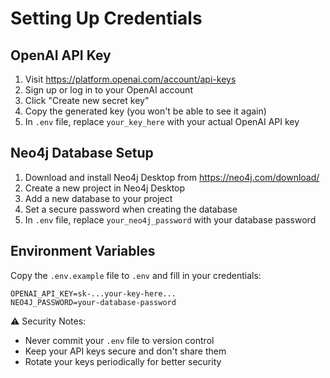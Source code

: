 # Setting Up Credentials

## OpenAI API Key

1. Visit https://platform.openai.com/account/api-keys
2. Sign up or log in to your OpenAI account
3. Click "Create new secret key"
4. Copy the generated key (you won't be able to see it again)
5. In `.env` file, replace `your_key_here` with your actual OpenAI API key

## Neo4j Database Setup

1. Download and install Neo4j Desktop from https://neo4j.com/download/
2. Create a new project in Neo4j Desktop
3. Add a new database to your project
4. Set a secure password when creating the database
5. In `.env` file, replace `your_neo4j_password` with your database password

## Environment Variables

Copy the `.env.example` file to `.env` and fill in your credentials:

```
OPENAI_API_KEY=sk-...your-key-here...
NEO4J_PASSWORD=your-database-password
```

⚠️ Security Notes:

- Never commit your `.env` file to version control
- Keep your API keys secure and don't share them
- Rotate your keys periodically for better security
